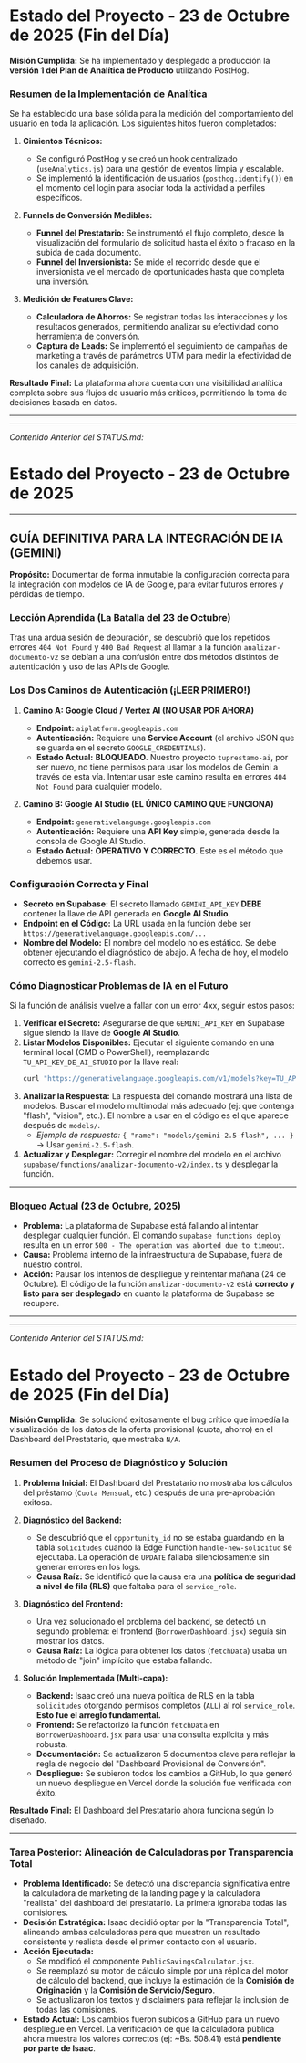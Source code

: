 # Estado del Proyecto - 23 de Octubre de 2025 (Fin del Día)

**Misión Cumplida:** Se ha implementado y desplegado a producción la **versión 1 del Plan de Analítica de Producto** utilizando PostHog.

### Resumen de la Implementación de Analítica

Se ha establecido una base sólida para la medición del comportamiento del usuario en toda la aplicación. Los siguientes hitos fueron completados:

1.  **Cimientos Técnicos:**
    *   Se configuró PostHog y se creó un hook centralizado (`useAnalytics.js`) para una gestión de eventos limpia y escalable.
    *   Se implementó la identificación de usuarios (`posthog.identify()`) en el momento del login para asociar toda la actividad a perfiles específicos.

2.  **Funnels de Conversión Medibles:**
    *   **Funnel del Prestatario:** Se instrumentó el flujo completo, desde la visualización del formulario de solicitud hasta el éxito o fracaso en la subida de cada documento.
    *   **Funnel del Inversionista:** Se mide el recorrido desde que el inversionista ve el mercado de oportunidades hasta que completa una inversión.

3.  **Medición de Features Clave:**
    *   **Calculadora de Ahorros:** Se registran todas las interacciones y los resultados generados, permitiendo analizar su efectividad como herramienta de conversión.
    *   **Captura de Leads:** Se implementó el seguimiento de campañas de marketing a través de parámetros UTM para medir la efectividad de los canales de adquisición.

**Resultado Final:** La plataforma ahora cuenta con una visibilidad analítica completa sobre sus flujos de usuario más críticos, permitiendo la toma de decisiones basada en datos.

---
---
*Contenido Anterior del STATUS.md:*

# Estado del Proyecto - 23 de Octubre de 2025

---

## GUÍA DEFINITIVA PARA LA INTEGRACIÓN DE IA (GEMINI)

**Propósito:** Documentar de forma inmutable la configuración correcta para la integración con modelos de IA de Google, para evitar futuros errores y pérdidas de tiempo.

### Lección Aprendida (La Batalla del 23 de Octubre)

Tras una ardua sesión de depuración, se descubrió que los repetidos errores `404 Not Found` y `400 Bad Request` al llamar a la función `analizar-documento-v2` se debían a una confusión entre dos métodos distintos de autenticación y uso de las APIs de Google.

### Los Dos Caminos de Autenticación (¡LEER PRIMERO!)

1.  **Camino A: Google Cloud / Vertex AI (NO USAR POR AHORA)**
    *   **Endpoint:** `aiplatform.googleapis.com`
    *   **Autenticación:** Requiere una **Service Account** (el archivo JSON que se guarda en el secreto `GOOGLE_CREDENTIALS`).
    *   **Estado Actual:** **BLOQUEADO**. Nuestro proyecto `tuprestamo-ai`, por ser nuevo, no tiene permisos para usar los modelos de Gemini a través de esta vía. Intentar usar este camino resulta en errores `404 Not Found` para cualquier modelo.

2.  **Camino B: Google AI Studio (EL ÚNICO CAMINO QUE FUNCIONA)**
    *   **Endpoint:** `generativelanguage.googleapis.com`
    *   **Autenticación:** Requiere una **API Key** simple, generada desde la consola de Google AI Studio.
    *   **Estado Actual:** **OPERATIVO Y CORRECTO**. Este es el método que debemos usar.

### Configuración Correcta y Final

*   **Secreto en Supabase:** El secreto llamado `GEMINI_API_KEY` **DEBE** contener la llave de API generada en **Google AI Studio**.
*   **Endpoint en el Código:** La URL usada en la función debe ser `https://generativelanguage.googleapis.com/...`
*   **Nombre del Modelo:** El nombre del modelo no es estático. Se debe obtener ejecutando el diagnóstico de abajo. A fecha de hoy, el modelo correcto es `gemini-2.5-flash`.

### Cómo Diagnosticar Problemas de IA en el Futuro

Si la función de análisis vuelve a fallar con un error 4xx, seguir estos pasos:

1.  **Verificar el Secreto:** Asegurarse de que `GEMINI_API_KEY` en Supabase sigue siendo la llave de **Google AI Studio**.
2.  **Listar Modelos Disponibles:** Ejecutar el siguiente comando en una terminal local (CMD o PowerShell), reemplazando `TU_API_KEY_DE_AI_STUDIO` por la llave real:
    ```bash
    curl "https://generativelanguage.googleapis.com/v1/models?key=TU_API_KEY_DE_AI_STUDIO"
    ```
3.  **Analizar la Respuesta:** La respuesta del comando mostrará una lista de modelos. Buscar el modelo multimodal más adecuado (ej: que contenga "flash", "vision", etc.). El nombre a usar en el código es el que aparece después de `models/`.
    *   *Ejemplo de respuesta:* `{ "name": "models/gemini-2.5-flash", ... }` -> Usar `gemini-2.5-flash`.
4.  **Actualizar y Desplegar:** Corregir el nombre del modelo en el archivo `supabase/functions/analizar-documento-v2/index.ts` y desplegar la función.

---

### Bloqueo Actual (23 de Octubre, 2025)

*   **Problema:** La plataforma de Supabase está fallando al intentar desplegar cualquier función. El comando `supabase functions deploy` resulta en un error `500 - The operation was aborted due to timeout`.
*   **Causa:** Problema interno de la infraestructura de Supabase, fuera de nuestro control.
*   **Acción:** Pausar los intentos de despliegue y reintentar mañana (24 de Octubre). El código de la función `analizar-documento-v2` está **correcto y listo para ser desplegado** en cuanto la plataforma de Supabase se recupere.

---
---
*Contenido Anterior del STATUS.md:*

# Estado del Proyecto - 23 de Octubre de 2025 (Fin del Día)

**Misión Cumplida:** Se solucionó exitosamente el bug crítico que impedía la visualización de los datos de la oferta provisional (cuota, ahorro) en el Dashboard del Prestatario, que mostraba `N/A`.

### Resumen del Proceso de Diagnóstico y Solución

1.  **Problema Inicial:** El Dashboard del Prestatario no mostraba los cálculos del préstamo (`Cuota Mensual`, etc.) después de una pre-aprobación exitosa.

2.  **Diagnóstico del Backend:**
    *   Se descubrió que el `opportunity_id` no se estaba guardando en la tabla `solicitudes` cuando la Edge Function `handle-new-solicitud` se ejecutaba. La operación de `UPDATE` fallaba silenciosamente sin generar errores en los logs.
    *   **Causa Raíz:** Se identificó que la causa era una **política de seguridad a nivel de fila (RLS)** que faltaba para el `service_role`.

3.  **Diagnóstico del Frontend:**
    *   Una vez solucionado el problema del backend, se detectó un segundo problema: el frontend (`BorrowerDashboard.jsx`) seguía sin mostrar los datos.
    *   **Causa Raíz:** La lógica para obtener los datos (`fetchData`) usaba un método de "join" implícito que estaba fallando.

4.  **Solución Implementada (Multi-capa):**
    *   **Backend:** Isaac creó una nueva política de RLS en la tabla `solicitudes` otorgando permisos completos (`ALL`) al rol `service_role`. **Esto fue el arreglo fundamental.**
    *   **Frontend:** Se refactorizó la función `fetchData` en `BorrowerDashboard.jsx` para usar una consulta explícita y más robusta.
    *   **Documentación:** Se actualizaron 5 documentos clave para reflejar la regla de negocio del "Dashboard Provisional de Conversión".
    *   **Despliegue:** Se subieron todos los cambios a GitHub, lo que generó un nuevo despliegue en Vercel donde la solución fue verificada con éxito.

**Resultado Final:** El Dashboard del Prestatario ahora funciona según lo diseñado.

---

### Tarea Posterior: Alineación de Calculadoras por Transparencia Total

*   **Problema Identificado:** Se detectó una discrepancia significativa entre la calculadora de marketing de la landing page y la calculadora "realista" del dashboard del prestatario. La primera ignoraba todas las comisiones.
*   **Decisión Estratégica:** Isaac decidió optar por la "Transparencia Total", alineando ambas calculadoras para que muestren un resultado consistente y realista desde el primer contacto con el usuario.
*   **Acción Ejecutada:**
    *   Se modificó el componente `PublicSavingsCalculator.jsx`.
    *   Se reemplazó su motor de cálculo simple por una réplica del motor de cálculo del backend, que incluye la estimación de la **Comisión de Originación** y la **Comisión de Servicio/Seguro**.
    *   Se actualizaron los textos y disclaimers para reflejar la inclusión de todas las comisiones.
*   **Estado Actual:** Los cambios fueron subidos a GitHub para un nuevo despliegue en Vercel. La verificación de que la calculadora pública ahora muestra los valores correctos (ej: ~Bs. 508.41) está **pendiente por parte de Isaac**.